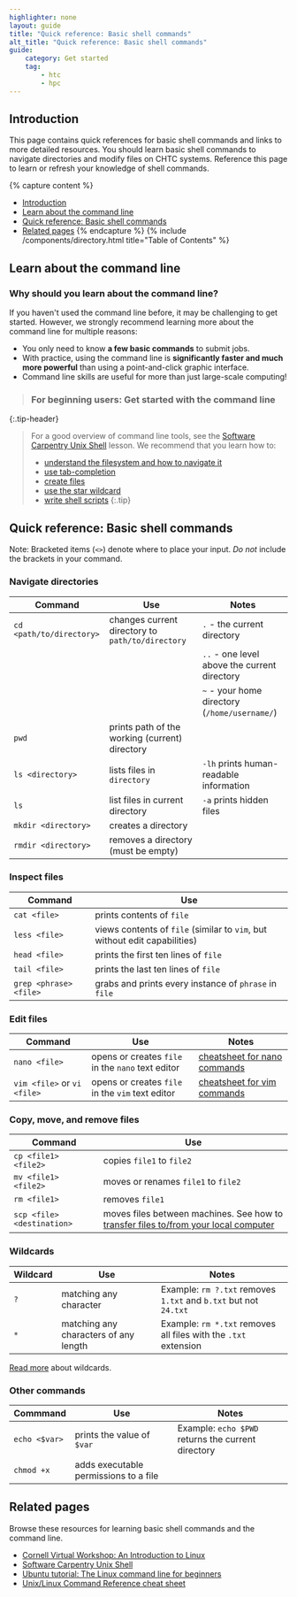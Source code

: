 ```yaml
---
highlighter: none
layout: guide
title: "Quick reference: Basic shell commands"
alt_title: "Quick reference: Basic shell commands"
guide:
    category: Get started
    tag:
        - htc
        - hpc
---
```


## Introduction

This page contains quick references for basic shell commands and links to more detailed resources. You should learn basic shell commands to navigate directories and modify files on CHTC systems. Reference this page to learn or refresh your knowledge of shell commands.

{% capture content %}
- [Introduction](#introduction)
- [Learn about the command line](#learn-about-the-command-line)
- [Quick reference: Basic shell commands](#quick-reference-basic-shell-commands)
- [Related pages](#related-pages)
{% endcapture %}
{% include /components/directory.html title="Table of Contents" %}

## Learn about the command line
### Why should you learn about the command line?

If you haven't used the command line before, it may be challenging to get started. However, we strongly recommend learning more about the command line for multiple reasons:

* You only need to know **a few basic commands** to submit jobs.
* With practice, using the command line is **significantly faster and much more powerful** than using a point-and-click graphic interface.
* Command line skills are useful for more than just large-scale computing!

> ### For beginning users: Get started with the command line
{:.tip-header}

> For a good overview of command line tools, see the [Software Carpentry Unix Shell](http://swcarpentry.github.io/shell-novice/) lesson. We recommend that you learn how to:
> 
> -   [understand the filesystem and how to navigate it](https://swcarpentry.github.io/shell-novice/02-filedir.html)
> -   [use tab-completion](https://swcarpentry.github.io/shell-novice/02-filedir.html#nelles-pipeline-organizing-files)
> -   [create files](https://swcarpentry.github.io/shell-novice/03-create.html)
> -   [use the star wildcard](https://swcarpentry.github.io/shell-novice/04-pipefilter.html)
> -   [write shell scripts](https://swcarpentry.github.io/shell-novice/06-script.html)
{:.tip}


## Quick reference: Basic shell commands
Note: Bracketed items (`<>`) denote where to place your input. *Do not* include the brackets in your command.

### Navigate directories

| Command | Use | Notes |
| --- | --- | --- |
| `cd <path/to/directory>` | changes current directory to `path/to/directory` | `.` - the current directory |
| | | `..` - one level above the current directory |
| | | `~` - your home directory (`/home/username/`) |
| `pwd` | prints path of the working (current) directory |
| `ls <directory>` | lists files in `directory` | `-lh` prints human-readable information |
| `ls` | list files in current directory | `-a` prints hidden files |
| `mkdir <directory>` | creates a directory |
| `rmdir <directory>` | removes a directory (must be empty) |

### Inspect files

| Command | Use |
| --- | --- |
| `cat <file>` | prints contents of `file` |
| `less <file>` | views contents of `file` (similar to `vim`, but without edit capabilities) |
| `head <file>` | prints the first ten lines of `file` |
| `tail <file>` | prints the last ten lines of `file` |
| `grep <phrase> <file>` | grabs and prints every instance of `phrase` in `file` |

### Edit files

| Command | Use | Notes |
| --- | --- | --- |
| `nano <file>` | opens or creates `file` in the `nano` text editor | [cheatsheet for nano commands](https://www.nano-editor.org/dist/latest/cheatsheet.html) |
| `vim <file>` or `vi <file>` | opens or creates `file` in the `vim` text editor | [cheatsheet for vim commands](https://vimsheet.com/) |

### Copy, move, and remove files

| Command | Use |
| --- | --- |
| `cp <file1> <file2>` | copies `file1` to `file2` |
| `mv <file1> <file2>` | moves or renames `file1` to `file2` |
| `rm <file1>` | removes `file1` |
| `scp <file> <destination>` | moves files between machines. See how to [transfer files to/from your local computer](transfer-files-computer) |

### Wildcards

| Wildcard | Use | Notes |
| --- | --- | --- |
| `?` | matching any character | Example: `rm ?.txt` removes `1.txt` and `b.txt` but not `24.txt` | 
| `*` | matching any characters of any length | Example: `rm *.txt` removes all files with the `.txt` extension |

[Read more](https://tldp.org/LDP/GNU-Linux-Tools-Summary/html/x11655.htm) about wildcards.

### Other commands

| Commmand | Use | Notes |
| --- | --- | --- |
| `echo <$var>` | prints the value of `$var` | Example: `echo $PWD` returns the current directory |
| `chmod +x` | adds executable permissions to a file |

## Related pages

Browse these resources for learning basic shell commands and the command line.

* [Cornell Virtual Workshop: An Introduction to Linux](https://cvw.cac.cornell.edu/linux/intro/index)
* [Software Carpentry Unix Shell](http://swcarpentry.github.io/shell-novice/)
* [Ubuntu tutorial: The Linux command line for beginners](https://ubuntu.com/tutorials/command-line-for-beginners#1-overview)
* [Unix/Linux Command Reference cheat sheet](https://files.fosswire.com/2007/08/fwunixref.pdf)